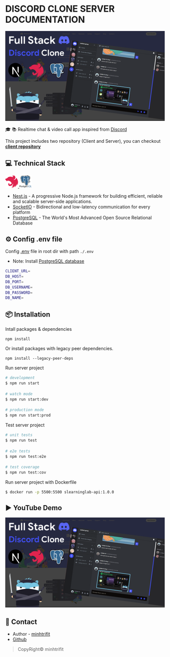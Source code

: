 # DISCORD CLONE SERVER DOCUMENTATION

![Thumbnail](./showcase/screenshot.png)

🎓 📚 Realtime chat & video call app inspired from [Discord](https://discord.com)

This project includes two repository (Client and Server), you can checkout **[client repository](https://github.com/minhtrifit/discord-clone-client)**

## 💻 Technical Stack
<p align="left"> <a href="https://nestjs.com/" target="_blank" rel="noreferrer"> <img src="https://raw.githubusercontent.com/devicons/devicon/master/icons/nestjs/nestjs-plain.svg" alt="nestjs" width="40" height="40"/> </a> <a href="https://www.postgresql.org" target="_blank" rel="noreferrer"> <img src="https://raw.githubusercontent.com/devicons/devicon/master/icons/postgresql/postgresql-original-wordmark.svg" alt="postgresql" width="40" height="40"/> </a> </p>

- [Nest.js](hhttps://nestjs.com) - A progressive Node.js framework for building efficient, reliable and scalable server-side applications.
- [SocketIO](https://socket.io) - Bidirectional and low-latency communication for every platform
- [PostgreSQL](https://www.postgresql.org) - The World's Most Advanced Open Source Relational Database

## ⚙️ Config .env file

Config [.env]() file in root dir with path `./.env`

* Note: Install [PostgreSQL database](https://www.postgresql.org)

```bash
CLIENT_URL=
DB_HOST=
DB_PORT=
DB_USERNAME=
DB_PASSWORD=
DB_NAME=
```

## 📦 Installation

Intall packages & dependencies
```console
npm install
```

Or install packages with legacy peer dependencies.
```console
npm install --legacy-peer-deps
```

Run server project

```bash
# development
$ npm run start

# watch mode
$ npm run start:dev

# production mode
$ npm run start:prod
```

Test server project

```bash
# unit tests
$ npm run test

# e2e tests
$ npm run test:e2e

# test coverage
$ npm run test:cov
```

Run server project with Dockerfile

```bash
$ docker run -p 5500:5500 slearninglab-api:1.0.0
```

## ▶️ YouTube Demo

[![Thumnail](./showcase/screenshot.png)](https://youtu.be/L8ixcX2tIdk)

## 💌 Contact

- Author - [minhtrifit](https://minhtrifitdev.netlify.app)
- [Github](https://github.com/minhtrifit)

> CopyRight© minhtrifit